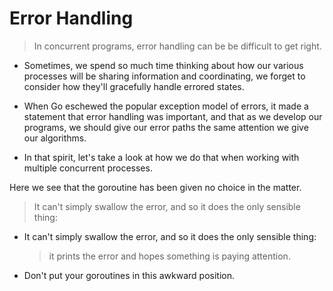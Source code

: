 # Error Handling 
> In concurrent programs, error handling can be be difficult to get right.

- Sometimes, we spend so much time thinking about how our various processes will be sharing information and coordinating, 
we forget to consider how they'll gracefully handle errored states.

- When Go eschewed the popular exception model of errors, it made a statement that error handling was important,
and that as we develop our programs, we should give our error paths the same attention we give our algorithms.

- In that spirit, let's take a look at how we do that when working with multiple concurrent processes.

Here we see that the goroutine has been given no choice in the matter.
>It can't simply swallow the error, and so it does the only sensible thing:

 - It can't simply swallow the error, and so it does the only sensible thing:
    > it prints the error and hopes something is paying attention.
 - Don't put your goroutines in this awkward position.